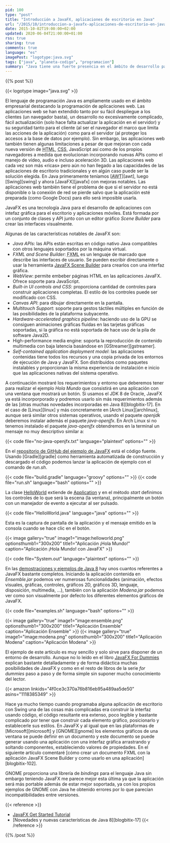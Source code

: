 ```yaml
---
pid: 100
type: "post"
title: "Introducción a JavaFX, aplicaciones de escritorio en Java"
url: "/2015/10/introduccion-a-javafx-aplicaciones-de-escritorio-en-java/"
date: 2015-10-02T19:00:00+02:00
updated: 2020-06-04T21:00:00+01:00
rss: true
sharing: true
comments: true
language: "es"
imagePost: "logotype:java.svg"
tags: ["java", "planeta-codigo", "programacion"]
summary: "Java tiene una fuerte presencia en el ámbito de desarrollo para aplicaciones web, más recientemente ha sido empleado por la plataforma Android. En la misma medida que han crecido las aplicaciones web y móviles nativas las aplicaciones de escritorio han perdido presencia, sin embargo, para ciertos casos son la opción adecuada. JavaFX es una nueva colección de clases para desarrollar aplicaciones de escritorio multiplataforma «ricas» en la plataforma Java que sustituyen y mejoran las anteriores Swing o AWT. Podemos empezar por el ejemplo Hola Mundo de JavaFX de este artículo."
---
```


{{% post %}}

{{< logotype image="java.svg" >}}

El lenguaje de programación Java es ampliamente usado en el ámbito empresarial destacando la programación de aplicaciones web. Las aplicaciones web se han extendido tanto por su fácil despliegue a los clientes (un navegador basta), un desarrollo no excesivamente complicado, fácil actualización (solo hace falta actualizar la aplicación en el servidor) y su seguridad tanto para el cliente (al ser el navegador el marco que limita las acciones de la aplicación) como para el servidor (al proteger los accesos a la base de datos por ejemplo). Sin embargo, las aplicaciones web también tienen algunas limitaciones a pesar de que mejoran con cada nueva versión de <abbr title="HyperText Markup Language">HTML</abbr>, <abbr title="Cascading Style Sheets">CSS</abbr>, JavaScript así como de los propios navegadores a medida que evolucionan incorporando nuevas APIs como el manejo de vídeo, audio e incluso aceleración 3D. Las aplicaciones web cada vez son más «ricas» pero aún no han llegado a las capacidades de las aplicaciones de escritorio tradicionales y en algún caso puede ser la solución elegida. En Java primeramente teníamos [<abbr title="Abstract Window Toolkit">AWT</abbr>][awt], luego [Swing][swing] y ahora [JavaFX][javafx] con mejoras notables. Las aplicaciones web también tiene el problema de que si el servidor no está disponible o la conexión de red se pierde salvo que la aplicación esté preparada (como Google Docs) para ello será imposible usarla.

JavaFX es una tecnología Java para el desarrollo de aplicaciones con intefaz gráfica para el escritorio y aplicaciones móviles. Está formada por un conjunto de clases y API junto con un editor gráfico _Scene Builder_ para crear las interfaces visualmente.

Algunas de las características notables de JavaFX son:

* _Java APIs_: las APIs están escritas en código nativo Java compatibles con otros lenguajes soportados por la máquina virtual.
* _FXML and Scene Builder_: <abbr title="FX Markup Language">FXML</abbr> es un lenguaje de marcado que describe las interfaces de usuario. Se pueden escribir directamente o usar la herramienta [JavaFX Scene Builder](https://www.oracle.com/technetwork/java/javase/downloads/javafxscenebuilder-info-2157684.html) para crearlos con una interfaz gráfica.
* _WebView_: permite embeber páginas HTML en las aplicaciones JavaFX. Ofrece soporte para JavaScript.
* _Built-in UI controls and CSS_: proporciona cantidad de controles para construir aplicaciones completas. El estilo de los controles puede ser modificado con CSS.
* _Canvas API_: para dibujar directamente en la pantalla.
* _Multitouch Support_: soporte para gestos táctiles múltiples en función de las posibilidades de la plataforma subyacente.
* _Hardware-accelerated graphics pipeline_: haciendo uso de la GPU se consiguen animaciones gráficas fluidas en las tarjetas gráficas soportadas, si la gráfica no está soportada de hace uso de la pila de software Java2D.
* High-performance media engine: soporta la reproducción de contenido multimedia con baja latencia basándose en [GStreamer][gstreamer].
* _Self-contained application deployment model_: las aplicaciones contenidas tiene todos los recursos y una copia privada de los entornos de ejecución de Java y JavaFX. Son distribuidos como paquetes instalables y proporcionan la misma experiencia de instalación e inicio que las aplicaciones nativas del sistema operativo.

A continuación mostraré los requerimientos y entorno que deberemos tener para realizar el ejemplo _Hola Mundo_ que consistirá en una aplicación con una ventana que mostrará un botón. Si usamos el JDK 8 de Oracle, JavaFX ya está incorporporado y podremos usarlo sin más requerimientos además de las [otras muchas novedades incorporadas en Java 8][blogbitix-17]. En el caso de [Linux][linux] y más concretamente en [Arch Linux][archlinux], aunque será similar otros sistemas operativos, usando el paquete _openjdk_ deberemos instalar además el paquete _java-openjfx_. En Arch Linux si no tenemos instalado el paquete _java-openjfx_ obtendremos en la terminal un mensaje no muy descriptivo similar a:

{{< code file="no-java-openjfx.txt" language="plaintext" options="" >}}

En el [repositorio de GitHub del ejemplo de JavaFX](https://github.com/picodotdev/blog-ejemplos/tree/master/HolaMundoJavaFX) está el código fuente. Usando [Gradle][gradle] como herramienta automatizada de construcción y descargado el código podemos lanzar la aplicación de ejemplo con el comando de _run.sh_.

{{< code file="build.gradle" language="groovy" options="" >}}
{{< code file="run.sh" language="bash" options="" >}}

La clase [HelloWorld](https://github.com/picodotdev/blog-ejemplos/blob/master/HolaMundoJavaFX/src/main/java/io/github/picodotdev/javafx/HelloWorld.java) extiende de [Application](https://docs.oracle.com/javafx/2/api/javafx/application/Application.html) y en el método _start_ definimos los controles de lo que será la escena (la ventana), principalmente un botón con un manejador de evento a ejecutar al ser pulsado.

{{< code file="HelloWorld.java" language="java" options="" >}}

Esta es la captura de pantalla de la aplicación y el mensaje emitido en la consola cuando se hace clic en el botón.

{{< image
    gallery="true"
    image1="image:helloworld.png" optionsthumb1="300x200" title1="Aplicación ¡Hola Mundo!"
    caption="Aplicación ¡Hola Mundo! con JavaFX" >}}

{{< code file="System.out" language="plaintext" options="" >}}

En las [demostraciones y ejemplos de Java 8](https://www.oracle.com/technetwork/java/javase/downloads/index.html) hay unos cuantos referentes a JavaFX bastante completos. Iniciando la aplicación contenida en _Ensemble.jar_ podemos ver numerosas funcionalidades (animación, efectos visuales, gráficas, controles, gráficos 2D, gráficos 3D, lenguaje, disposición, multimedia, ...), también con la aplicación _Modena.jar_ podemos ver como son visualmente por defecto los diferentes elementos gráficos de JavaFX.

{{< code file="examples.sh" language="bash" options="" >}}

{{< image
    gallery="true"
    image1="image:ensemble.png" optionsthumb1="300x200" title1="Aplicación Ensemble"
    caption="Aplicación Ensemble" >}}
{{< image
    gallery="true"
    image1="image:modena.png" optionsthumb1="300x200" title1="Aplicación Modena"
    caption="Aplicación Modena" >}}

El ejemplo de este artículo es muy sencillo y solo sirve para disponer de un entorno de desarrollo. Aunque no lo leído en el libro [JavaFX For Dummies](https://amzn.to/2SWtXnM) explican bastante detalladamente y de forma didáctica muchas posibilidades de JavaFX y como en el resto de libros de la serie _for dummies_ paso a paso y de forma simple sin suponer mucho conocimiento del lector.

{{< amazon
    linkids="4f0ce3c370a76b816eb95a489aa5de50"
    asins="1118385349" >}}

Hace ya mucho tiempo cuando programaba alguna aplicación de escritorio con Swing una de las cosas más complicadas era construir la interfaz usando código, el código resultante era extenso, poco legible y bastante complicado por tener que construir cada elemento gráfico, posicionarlo y establecerle sus estilos. En JavaFX y al igual que en las plataformas de [Microsoft][microsoft] y [GNOME][gnome] los elementos gráficos de una ventana se puede definir en un documento y este documento se puede generar usando una aplicación con una interfaz gráfica arrastrando y soltando componentes, estableciendo valores de propiedades. En el siguiente artículo comentaré [cómo crear un documento FXML con la aplicación JavaFX Scene Builder y como usarlo en una aplicación][blogbitix-102].

GNOME proporciona una librería de _bindings_ para el lenguaje Java sin embargo teniendo JavaFX me parece mejor esta última ya que la aplicación será más portable además de estar mejor soportada, ya con los propios ejemplos de GNOME con Java he obtenido errores por lo que parecían incompatibilidades entre versiones.

{{< reference >}}
* [JavaFX Get Started Tutorial](https://docs.oracle.com/javase/8/javafx/get-started-tutorial/hello_world.htm)
* [Novedades y nuevas características de Java 8][blogbitix-17]
{{< /reference >}}

{{% /post %}}
